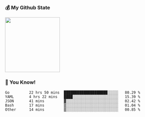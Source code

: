 ### :moneybag: My Github State

<img height="180em" src="https://github-readme-stats.vercel.app/api?username=G-Asura&show_icons=true&hide_border=true&count_private=true&include_all_commits=true" />

### :pill: You Know!
<!--START_SECTION:waka-->

```text
Go         22 hrs 50 mins  ████████████████████░░░░░   80.29 %
YAML       4 hrs 22 mins   ████░░░░░░░░░░░░░░░░░░░░░   15.39 %
JSON       41 mins         ▓░░░░░░░░░░░░░░░░░░░░░░░░   02.42 %
Bash       17 mins         ▒░░░░░░░░░░░░░░░░░░░░░░░░   01.04 %
Other      14 mins         ▒░░░░░░░░░░░░░░░░░░░░░░░░   00.85 %
```

<!--END_SECTION:waka-->

<!--
**G-Asura/G-Asura** is a ✨ _special_ ✨ repository because its `README.md` (this file) appears on your GitHub profile.

Here are some ideas to get you started:

- 🔭 I’m currently working on ...
- 🌱 I’m currently learning ...
- 👯 I’m looking to collaborate on ...
- 🤔 I’m looking for help with ...
- 💬 Ask me about ...
- 📫 How to reach me: ...
- 😄 Pronouns: ...
- ⚡ Fun fact: ...
-->
